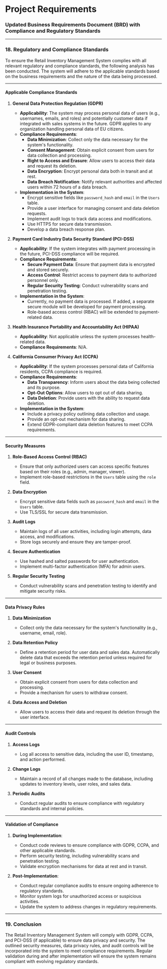 # Project Requirements

### Updated Business Requirements Document (BRD) with Compliance and Regulatory Standards

---

### 18. **Regulatory and Compliance Standards**

To ensure the Retail Inventory Management System complies with all relevant regulatory and compliance standards, the following analysis has been conducted. The system will adhere to the applicable standards based on the business requirements and the nature of the data being processed.

---

#### **Applicable Compliance Standards**

1. **General Data Protection Regulation (GDPR)**  
   - **Applicability**: The system may process personal data of users (e.g., usernames, emails, and roles) and potentially customer data if integrated with sales systems in the future. GDPR applies to any organization handling personal data of EU citizens.
   - **Compliance Requirements**:
     - **Data Minimization**: Collect only the data necessary for the system's functionality.
     - **Consent Management**: Obtain explicit consent from users for data collection and processing.
     - **Right to Access and Erasure**: Allow users to access their data and request its deletion.
     - **Data Encryption**: Encrypt personal data both in transit and at rest.
     - **Data Breach Notification**: Notify relevant authorities and affected users within 72 hours of a data breach.
   - **Implementation in the System**:
     - Encrypt sensitive fields like `password_hash` and `email` in the `Users` table.
     - Provide a user interface for managing consent and data deletion requests.
     - Implement audit logs to track data access and modifications.
     - Use HTTPS for secure data transmission.
     - Develop a data breach response plan.

2. **Payment Card Industry Data Security Standard (PCI-DSS)**  
   - **Applicability**: If the system integrates with payment processing in the future, PCI-DSS compliance will be required.
   - **Compliance Requirements**:
     - **Secure Payment Data**: Ensure that payment data is encrypted and stored securely.
     - **Access Control**: Restrict access to payment data to authorized personnel only.
     - **Regular Security Testing**: Conduct vulnerability scans and penetration testing.
   - **Implementation in the System**:
     - Currently, no payment data is processed. If added, a separate secure module will be developed for payment processing.
     - Role-based access control (RBAC) will be extended to payment-related data.

3. **Health Insurance Portability and Accountability Act (HIPAA)**  
   - **Applicability**: Not applicable unless the system processes health-related data.
   - **Compliance Requirements**: N/A.

4. **California Consumer Privacy Act (CCPA)**  
   - **Applicability**: If the system processes personal data of California residents, CCPA compliance is required.
   - **Compliance Requirements**:
     - **Data Transparency**: Inform users about the data being collected and its purpose.
     - **Opt-Out Options**: Allow users to opt out of data sharing.
     - **Data Deletion**: Provide users with the ability to request data deletion.
   - **Implementation in the System**:
     - Include a privacy policy outlining data collection and usage.
     - Provide an opt-out mechanism for data sharing.
     - Extend GDPR-compliant data deletion features to meet CCPA requirements.

---

#### **Security Measures**

1. **Role-Based Access Control (RBAC)**  
   - Ensure that only authorized users can access specific features based on their roles (e.g., admin, manager, viewer).
   - Implement role-based restrictions in the `Users` table using the `role` field.

2. **Data Encryption**  
   - Encrypt sensitive data fields such as `password_hash` and `email` in the `Users` table.
   - Use TLS/SSL for secure data transmission.

3. **Audit Logs**  
   - Maintain logs of all user activities, including login attempts, data access, and modifications.
   - Store logs securely and ensure they are tamper-proof.

4. **Secure Authentication**  
   - Use hashed and salted passwords for user authentication.
   - Implement multi-factor authentication (MFA) for admin users.

5. **Regular Security Testing**  
   - Conduct vulnerability scans and penetration testing to identify and mitigate security risks.

---

#### **Data Privacy Rules**

1. **Data Minimization**  
   - Collect only the data necessary for the system's functionality (e.g., username, email, role).

2. **Data Retention Policy**  
   - Define a retention period for user data and sales data. Automatically delete data that exceeds the retention period unless required for legal or business purposes.

3. **User Consent**  
   - Obtain explicit consent from users for data collection and processing.
   - Provide a mechanism for users to withdraw consent.

4. **Data Access and Deletion**  
   - Allow users to access their data and request its deletion through the user interface.

---

#### **Audit Controls**

1. **Access Logs**  
   - Log all access to sensitive data, including the user ID, timestamp, and action performed.

2. **Change Logs**  
   - Maintain a record of all changes made to the database, including updates to inventory levels, user roles, and sales data.

3. **Periodic Audits**  
   - Conduct regular audits to ensure compliance with regulatory standards and internal policies.

---

#### **Validation of Compliance**

1. **During Implementation**:
   - Conduct code reviews to ensure compliance with GDPR, CCPA, and other applicable standards.
   - Perform security testing, including vulnerability scans and penetration testing.
   - Validate encryption mechanisms for data at rest and in transit.

2. **Post-Implementation**:
   - Conduct regular compliance audits to ensure ongoing adherence to regulatory standards.
   - Monitor system logs for unauthorized access or suspicious activities.
   - Update the system to address changes in regulatory requirements.

---

### 19. **Conclusion**

The Retail Inventory Management System will comply with GDPR, CCPA, and PCI-DSS (if applicable) to ensure data privacy and security. The outlined security measures, data privacy rules, and audit controls will be incorporated into the system to meet compliance requirements. Regular validation during and after implementation will ensure the system remains compliant with evolving regulatory standards.